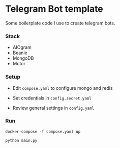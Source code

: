 # Telegram Bot template

Some boilerplate code I use to create telegram bots.

### Stack

- AIOgram
- Beanie
- MongoDB
- Motor

### Setup

- Edit `compose.yaml` to configure mongo and redis

- Set credentials in `config.secret.yaml`

- Review general settings in `config.yaml`

### Run

```shell
docker-compose -f compose.yaml up
```

```shell
python main.py
```